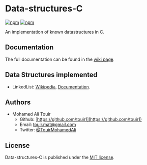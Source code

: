 # Data-structures-C
[![npm](https://img.shields.io/npm/l/date-2.svg?style=flat-square)](https://github.com/touir1/Data-structures-C/blob/master/LICENSE) [![npm](https://img.shields.io/badge/Langage-C-blue.svg)](https://en.wikipedia.org/wiki/C_(programming_language))

An implementation of known datastructures in C.

## Documentation ##
The full documentation can be found in the [wiki page](https://github.com/touir1/Data-structures-C/wiki).

## Data Structures implemented ##

* LinkedList: [Wikipedia](https://en.wikipedia.org/wiki/Linked_list), [Documentation](https://github.com/touir1/Data-structures-C/wiki/LinkedList).

## Authors ##

* Mohamed Ali Touir
  * Github: [https://github.com/touir1](https://github.com/touir1)
  * Email: [touir.mat@gmail.com](mailto:touir.mat@gmail.com)
  * Twitter: [@TouirMohamedAli](https://twitter.com/TouirMohamedAli)

## License ##

Data-structures-C is published under the [MIT license](http://www.opensource.org/licenses/mit-license).
